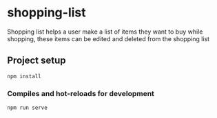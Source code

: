 # shopping-list
Shopping list helps a user make a list of items they want to buy while shopping, these items can be edited and deleted from the shopping list
## Project setup
```
npm install
```

### Compiles and hot-reloads for development
```
npm run serve
